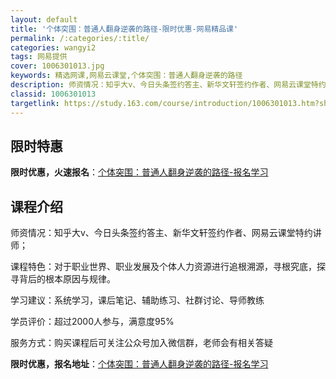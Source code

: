```yaml
---
layout: default
title: '个体突围：普通人翻身逆袭的路径-限时优惠-网易精品课'
permalink: /:categories/:title/
categories: wangyi2
tags: 网易提供
cover: 1006301013.jpg
keywords: 精选网课,网易云课堂,个体突围：普通人翻身逆袭的路径
description: 师资情况：知乎大v、今日头条签约答主、新华文轩签约作者、网易云课堂特约讲师；课程特色：对于职业世界、职业发展及个体人力资
classid: 1006301013
targetlink: https://study.163.com/course/introduction/1006301013.htm?share=1&shareId=1025206652&utm_campaign=share&utm_medium=iphoneShare&utm_source=&utm_u=1025206652
---
```


## 限时特惠

**限时优惠，火速报名**：[个体突围：普通人翻身逆袭的路径-报名学习](https://study.163.com/course/introduction/1006301013.htm?share=1&shareId=1025206652&utm_campaign=share&utm_medium=iphoneShare&utm_source=&utm_u=1025206652)

## 课程介绍

师资情况：知乎大v、今日头条签约答主、新华文轩签约作者、网易云课堂特约讲师；

课程特色：对于职业世界、职业发展及个体人力资源进行追根溯源，寻根究底，探寻背后的根本原因与规律。

学习建议：系统学习，课后笔记、辅助练习、社群讨论、导师教练

学员评价：超过2000人参与，满意度95%

服务方式：购买课程后可关注公众号加入微信群，老师会有相关答疑

**限时优惠，报名地址**：[个体突围：普通人翻身逆袭的路径-报名学习](https://study.163.com/course/introduction/1006301013.htm?share=1&shareId=1025206652&utm_campaign=share&utm_medium=iphoneShare&utm_source=&utm_u=1025206652)

